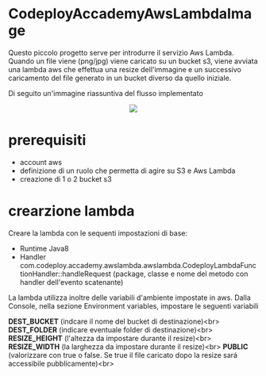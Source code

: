 # CodeployAccademyAwsLambdaImage
Questo piccolo progetto serve per introdurre il servizio Aws Lambda.
Quando un file viene (png/jpg) viene caricato su un bucket s3, viene avviata una lambda aws che effettua una resize dell'immagine e un successivo caricamento del file generato in un bucket diverso da quello iniziale.

Di seguito un'immagine riassuntiva del flusso implementato

<p align="center">
  <img src="https://github.com/AndreaCiacciaCodeploy/CodeployAccademyAwsLambdaImage/blob/develop/extra/codeployawslambdaimage.png?raw=true">
</p>

# prerequisiti
- account aws
- definizione di un ruolo che permetta di agire su S3 e Aws Lambda
- creazione di 1 o 2 bucket s3

# crearzione lambda 
Creare la lambda con le sequenti impostazioni di base:

- Runtime Java8 
- Handler com.codeploy.accademy.awslambda.awslambda.CodeployLambdaFunctionHandler::handleRequest (package, classe e nome del metodo con handler dell'evento scatenante)

La lambda utilizza inoltre delle variabili d'ambiente impostate in aws.
Dalla Console, nella sezione Environment variables, impostare le seguenti variabili

**DEST_BUCKET** (indcare il nome del bucket di destinazione)<br\>
**DEST_FOLDER** (indicare eventuale folder di destinazione)<br\>
**RESIZE_HEIGHT** (l'altezza da impostare durante il resize)<br\>
**RESIZE_WIDTH** (la larghezza da impostare durante il resize)<br\>
**PUBLIC** (valorizzare con true o false. Se true il file caricato dopo la resize sará accessibile pubblicamente)<br\>
